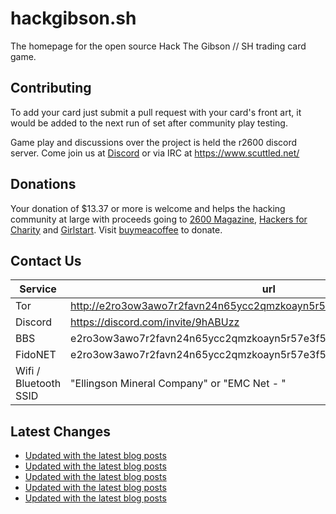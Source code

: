 # hackgibson.sh
The homepage for the open source Hack The Gibson // SH trading card game.


## Contributing

To add your card just submit a pull request with your card's front art, it would be added to the next run of set after community play testing.

Game play and discussions over the project is held the r2600 discord server. Come join us at [Discord](https://discord.com/invite/9hABUzz) or via IRC at https://www.scuttled.net/


## Donations

Your donation of $13.37 or more is welcome and helps the hacking community at large with proceeds going to [2600 Magazine](https://2600.com/), [Hackers for Charity](https://hackersforcharity.org) and [Girlstart](https://girlstart.org).  Visit [buymeacoffee](https://www.buymeacoffee.com/hackgibson.sh) to donate.


## Contact Us

Service | url
-|-
Tor | http://e2ro3ow3awo7r2favn24n65ycc2qmzkoayn5r57e3f56nvjwdcgg32ad.onion
Discord | https://discord.com/invite/9hABUzz
BBS | e2ro3ow3awo7r2favn24n65ycc2qmzkoayn5r57e3f56nvjwdcgg32ad.onion:23
FidoNET | e2ro3ow3awo7r2favn24n65ycc2qmzkoayn5r57e3f56nvjwdcgg32ad.onion:24554
Wifi / Bluetooth SSID | "Ellingson Mineral Company" or "EMC Net - <fidonet address>"

## Latest Changes
<!-- BLOG-POST-LIST:START -->
- [Updated with the latest blog posts](https://github.com/DFW2600/hackgibson.sh/commit/c3a9e3cb4f7d0d10aa1a8d3a6c15d53ae953d9e9)
- [Updated with the latest blog posts](https://github.com/DFW2600/hackgibson.sh/commit/397c06dd47d6da511c5cf18f85b2eb05755ad08a)
- [Updated with the latest blog posts](https://github.com/DFW2600/hackgibson.sh/commit/d74327bca4331a08eea3088680ecf2c5c057434e)
- [Updated with the latest blog posts](https://github.com/DFW2600/hackgibson.sh/commit/916894745ac61550fd4ecb9501da617bcc1047dd)
- [Updated with the latest blog posts](https://github.com/DFW2600/hackgibson.sh/commit/e94c7b4d1df07e56b8c943881a2190328750fe54)
<!-- BLOG-POST-LIST:END -->
